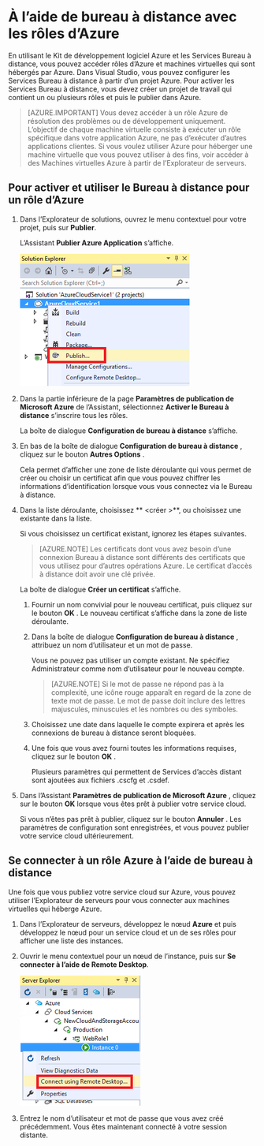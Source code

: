 <properties 
   pageTitle="À l’aide de bureau à distance avec des rôles Azure | Microsoft Azure"
   description="À l’aide de bureau à distance avec les rôles d’Azure"
   services="visual-studio-online"
   documentationCenter="na"
   authors="TomArcher"
   manager="douge"
   editor="" />
<tags 
   ms.service="multiple"
   ms.devlang="multiple"
   ms.topic="article"
   ms.tgt_pltfrm="na"
   ms.workload="na"
   ms.date="08/15/2016"
   ms.author="tarcher" />

# <a name="using-remote-desktop-with-azure-roles"></a>À l’aide de bureau à distance avec les rôles d’Azure

En utilisant le Kit de développement logiciel Azure et les Services Bureau à distance, vous pouvez accéder rôles d’Azure et machines virtuelles qui sont hébergés par Azure. Dans Visual Studio, vous pouvez configurer les Services Bureau à distance à partir d’un projet Azure. Pour activer les Services Bureau à distance, vous devez créer un projet de travail qui contient un ou plusieurs rôles et puis le publier dans Azure.

>[AZURE.IMPORTANT] Vous devez accéder à un rôle Azure de résolution des problèmes ou de développement uniquement. L’objectif de chaque machine virtuelle consiste à exécuter un rôle spécifique dans votre application Azure, ne pas d’exécuter d’autres applications clientes. Si vous voulez utiliser Azure pour héberger une machine virtuelle que vous pouvez utiliser à des fins, voir accéder à des Machines virtuelles Azure à partir de l’Explorateur de serveurs.

## <a name="to-enable-and-use-remote-desktop-for-an-azure-role"></a>Pour activer et utiliser le Bureau à distance pour un rôle d’Azure

1. Dans l’Explorateur de solutions, ouvrez le menu contextuel pour votre projet, puis sur **Publier**.

    L’Assistant **Publier Azure Application** s’affiche.

    ![Commande d’un projet de Service Cloud publier](./media/vs-azure-tools-remote-desktop-roles/IC799161.png)

1. Dans la partie inférieure de la page **Paramètres de publication de Microsoft Azure** de l’Assistant, sélectionnez **Activer le Bureau à distance** s’inscrire tous les rôles. 

    La boîte de dialogue **Configuration de bureau à distance** s’affiche.

1. En bas de la boîte de dialogue **Configuration de bureau à distance** , cliquez sur le bouton **Autres Options** . 
 
    Cela permet d’afficher une zone de liste déroulante qui vous permet de créer ou choisir un certificat afin que vous pouvez chiffrer les informations d’identification lorsque vous vous connectez via le Bureau à distance.

1. Dans la liste déroulante, choisissez ** &lt;créer >**, ou choisissez une existante dans la liste. 

    Si vous choisissez un certificat existant, ignorez les étapes suivantes.

    >[AZURE.NOTE] Les certificats dont vous avez besoin d’une connexion Bureau à distance sont différents des certificats que vous utilisez pour d’autres opérations Azure. Le certificat d’accès à distance doit avoir une clé privée.

    La boîte de dialogue **Créer un certificat** s’affiche.

    1. Fournir un nom convivial pour le nouveau certificat, puis cliquez sur le bouton **OK** . Le nouveau certificat s’affiche dans la zone de liste déroulante.

    1. Dans la boîte de dialogue **Configuration de bureau à distance** , attribuez un nom d’utilisateur et un mot de passe.
    
        Vous ne pouvez pas utiliser un compte existant. Ne spécifiez Administrateur comme nom d’utilisateur pour le nouveau compte.

        >[AZURE.NOTE] Si le mot de passe ne répond pas à la complexité, une icône rouge apparaît en regard de la zone de texte mot de passe. Le mot de passe doit inclure des lettres majuscules, minuscules et les nombres ou des symboles.

    1. Choisissez une date dans laquelle le compte expirera et après les connexions de bureau à distance seront bloquées.

    1. Une fois que vous avez fourni toutes les informations requises, cliquez sur le bouton **OK** .
    
        Plusieurs paramètres qui permettent de Services d’accès distant sont ajoutées aux fichiers .cscfg et .csdef.

1. Dans l’Assistant **Paramètres de publication de Microsoft Azure** , cliquez sur le bouton **OK** lorsque vous êtes prêt à publier votre service cloud.

    Si vous n’êtes pas prêt à publier, cliquez sur le bouton **Annuler** . Les paramètres de configuration sont enregistrées, et vous pouvez publier votre service cloud ultérieurement.

## <a name="connect-to-an-azure-role-by-using-remote-desktop"></a>Se connecter à un rôle Azure à l’aide de bureau à distance

Une fois que vous publiez votre service cloud sur Azure, vous pouvez utiliser l’Explorateur de serveurs pour vous connecter aux machines virtuelles qui héberge Azure. 

1. Dans l’Explorateur de serveurs, développez le nœud **Azure** et puis développez le nœud pour un service cloud et un de ses rôles pour afficher une liste des instances.

1. Ouvrir le menu contextuel pour un nœud de l’instance, puis sur **Se connecter à l’aide de Remote Desktop**.

    ![Connexion via le Bureau à distance](./media/vs-azure-tools-remote-desktop-roles/IC799162.png)

1. Entrez le nom d’utilisateur et mot de passe que vous avez créé précédemment. Vous êtes maintenant connecté à votre session distante.



